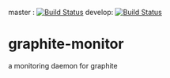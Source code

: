 master : [![Build Status](https://travis-ci.org/Lswith/graphite-monitor.svg?branch=master)](https://travis-ci.org/Lswith/graphite-monitor)
develop: [![Build Status](https://travis-ci.org/Lswith/graphite-monitor.svg?branch=develop)](https://travis-ci.org/Lswith/graphite-monitor)
# graphite-monitor
a monitoring daemon for graphite
